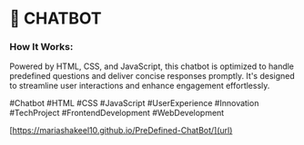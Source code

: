 # 🤖 CHATBOT
### How It Works:
Powered by HTML, CSS, and JavaScript, this chatbot is optimized to handle predefined questions and deliver concise responses promptly. It's designed to streamline user interactions and enhance engagement effortlessly.

#Chatbot #HTML #CSS #JavaScript #UserExperience #Innovation #TechProject #FrontendDevelopment #WebDevelopment


[https://mariashakeel10.github.io/PreDefined-ChatBot/](url)
